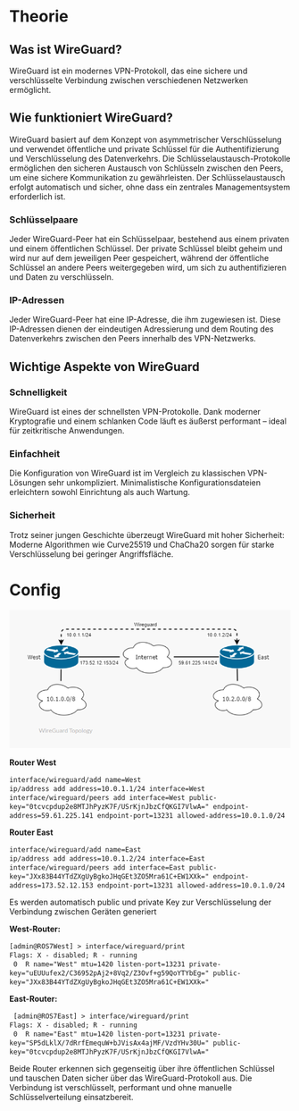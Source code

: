 # Theorie
## Was ist WireGuard?
WireGuard ist ein modernes VPN-Protokoll, das eine sichere und verschlüsselte Verbindung zwischen verschiedenen Netzwerken ermöglicht.
## Wie funktioniert WireGuard?
WireGuard basiert auf dem Konzept von asymmetrischer Verschlüsselung und verwendet öffentliche und private Schlüssel für die Authentifizierung und Verschlüsselung des Datenverkehrs. Die Schlüsselaustausch-Protokolle ermöglichen den sicheren Austausch von Schlüsseln zwischen den Peers, um eine sichere Kommunikation zu gewährleisten.
Der Schlüsselaustausch erfolgt automatisch und sicher, ohne dass ein zentrales Managementsystem erforderlich ist.
### Schlüsselpaare
Jeder WireGuard-Peer hat ein Schlüsselpaar, bestehend aus einem privaten und einem öffentlichen Schlüssel. Der private Schlüssel bleibt geheim und wird nur auf dem jeweiligen Peer gespeichert, während der öffentliche Schlüssel an andere Peers weitergegeben wird, um sich zu authentifizieren und Daten zu verschlüsseln.
### IP-Adressen
Jeder WireGuard-Peer hat eine IP-Adresse, die ihm zugewiesen ist. Diese IP-Adressen dienen der eindeutigen Adressierung und dem Routing des Datenverkehrs zwischen den Peers innerhalb des VPN-Netzwerks.
## Wichtige Aspekte von WireGuard
### Schnelligkeit
WireGuard ist eines der schnellsten VPN-Protokolle. Dank moderner Kryptografie und einem schlanken Code läuft es äußerst performant – ideal für zeitkritische Anwendungen.
### Einfachheit
Die Konfiguration von WireGuard ist im Vergleich zu klassischen VPN-Lösungen sehr unkompliziert. Minimalistische Konfigurationsdateien erleichtern sowohl Einrichtung als auch Wartung.
### Sicherheit
Trotz seiner jungen Geschichte überzeugt WireGuard mit hoher Sicherheit: Moderne Algorithmen wie Curve25519 und ChaCha20 sorgen für starke Verschlüsselung bei geringer Angriffsfläche.

# Config
![](../images/wireguardS2S.png)

**Router West**
```
interface/wireguard/add name=West
ip/address add address=10.0.1.1/24 interface=West
interface/wireguard/peers add interface=West public-key="0tcvcpdup2e8MTJhPyzK7F/USrKjnJbzCfQKGI7VlwA=" endpoint-address=59.61.225.141 endpoint-port=13231 allowed-address=10.0.1.0/24
```

**Router East**
```
interface/wireguard/add name=East
ip/address add address=10.0.1.2/24 interface=East
interface/wireguard/peers add interface=East public-key="JXx83B44YTdZXgUyBgkoJHqGEt3ZO5Mra61C+EW1XXk=" endpoint-address=173.52.12.153 endpoint-port=13231 allowed-address=10.0.1.0/24
```

Es werden automatisch public und private Key zur Verschlüsselung der Verbindung zwischen Geräten generiert

**West-Router:**
```
[admin@ROS7West] > interface/wireguard/print
Flags: X - disabled; R - running 
 0  R name="West" mtu=1420 listen-port=13231 private-key="uEUUufex2/C36952pAj2+8Vq2/Z3Ovf+g59QoYTYbEg=" public-key="JXx83B44YTdZXgUyBgkoJHqGEt3ZO5Mra61C+EW1XXk="
```

**East-Router:**
```
 [admin@ROS7East] > interface/wireguard/print
Flags: X - disabled; R - running 
 0  R name="East" mtu=1420 listen-port=13231 private-key="SP5dLklX/7dRrfEmequW+bJVisAx4ajMF/VzdYHv30U=" public-key="0tcvcpdup2e8MTJhPyzK7F/USrKjnJbzCfQKGI7VlwA="
```

Beide Router erkennen sich gegenseitig über ihre öffentlichen Schlüssel und tauschen Daten sicher über das WireGuard-Protokoll aus. Die Verbindung ist verschlüsselt, performant und ohne manuelle Schlüsselverteilung einsatzbereit.